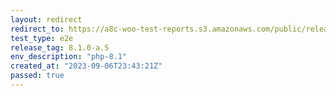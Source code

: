 ```yaml
---
layout: redirect
redirect_to: https://a8c-woo-test-reports.s3.amazonaws.com/public/release/8.1.0-a.5/php-8.1/e2e/index.html
test_type: e2e
release_tag: 8.1.0-a.5
env_description: "php-8.1"
created_at: "2023-09-06T23:43:21Z"
passed: true
---
```

